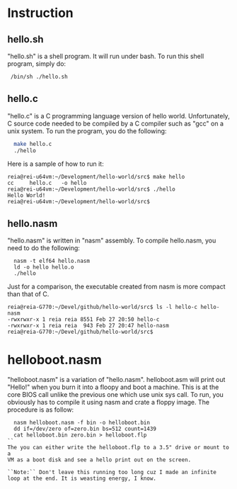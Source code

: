 # Instruction

## hello.sh
"hello.sh" is a shell program. It will run under bash.
To run this shell program, simply do:
```bash
 /bin/sh ./hello.sh
```
## hello.c
"hello.c" is a C programming language version of hello
world. Unfortunately, C source code needed to be compiled
by a C compiler such as "gcc" on a unix system. To run
the program, you do the following:
```sh
  make hello.c
  ./hello
```
Here is a sample of how to run it:
```
reia@rei-u64vm:~/Development/hello-world/src$ make hello
cc     hello.c   -o hello
reia@rei-u64vm:~/Development/hello-world/src$ ./hello
Hello World!
reia@rei-u64vm:~/Development/hello-world/src$ 
```

## hello.nasm
"hello.nasm" is written in "nasm" assembly. To compile hello.nasm,
you need to do the following:
```
  nasm -t elf64 hello.nasm
  ld -o hello hello.o
  ./hello
```
Just for a comparison, the executable created from nasm is more compact than that of C.
```
reia@reia-G770:~/Devel/github/hello-world/src$ ls -l hello-c hello-nasm
-rwxrwxr-x 1 reia reia 8551 Feb 27 20:50 hello-c
-rwxrwxr-x 1 reia reia  943 Feb 27 20:47 hello-nasm
reia@reia-G770:~/Devel/github/hello-world/src$ 
```

# helloboot.nasm
"helloboot.nasm" is a variation of "hello.nasm". helloboot.asm will print
out "Hello!" when you burn it into a floopy and boot a machine. This is
at the core BIOS call unlike the previous one which use unix sys call.
To run, you obviously has to compile it using nasm and crate a floppy image.
The procedure is as follow:
```
  nasm helloboot.nasm -f bin -o helloboot.bin
  dd if=/dev/zero of=zero.bin bs=512 count=1439
  cat helloboot.bin zero.bin > helloboot.flp
``
The you can either write the helloboot.flp to a 3.5" drive or mount to a 
VM as a boot disk and see a hello print out on the screen.

``Note:`` Don't leave this running too long cuz I made an infinite
loop at the end. It is weasting energy, I know.